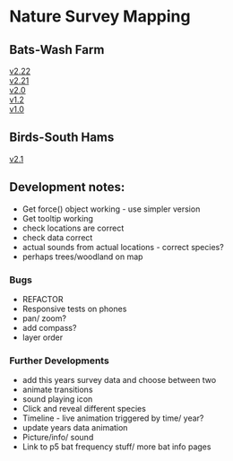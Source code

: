 # Nature Survey Mapping

## Bats-Wash Farm

[v2.22](https://nimuse2.github.io/nimuse2.maps.dev//map_v2.22/)  
[v2.21](https://nimuse2.github.io/nimuse2.maps.dev//map_v2.21/)  
[v2.0](https://nimuse2.github.io/nimuse2.maps.dev//map_v2.0/)  
[v1.2](https://nimuse2.github.io/nimuse2.maps.dev//map_v1.2/)  
[v1.0](https://nimuse2.github.io/nimuse2.maps.dev//map_v1.0/)

## Birds-South Hams

[v2.1](https://nimuse2.github.io/nimuse2.maps.dev//map_v2.1/)

## Development notes:

- Get force() object working - use simpler version
- Get tooltip working
- check locations are correct
- check data correct
- actual sounds from actual locations - correct species?
- perhaps trees/woodland on map

### Bugs

- REFACTOR
- Responsive tests on phones
- pan/ zoom?
- add compass?
- layer order

### Further Developments

- add this years survey data and choose between two
- animate transitions
- sound playing icon
- Click and reveal different species
- Timeline - live animation triggered by time/ year?
- update years data animation
- Picture/info/ sound
- Link to p5 bat frequency stuff/ more bat info pages
